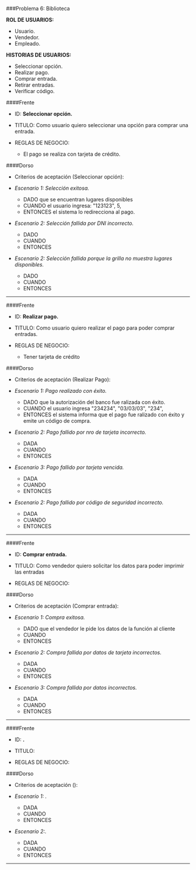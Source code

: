 ###Problema 6: Biblioteca

**ROL DE USUARIOS:**

- Usuario.
- Vendedor.
- Empleado.

**HISTORIAS DE USUARIOS:**

- Seleccionar opción.
- Realizar pago.
- Comprar entrada.
- Retirar entradas.
- Verificar código.

####Frente
- ID: **Seleccionar opción.**

- TITULO: Como usuario quiero seleccionar una opción para comprar una entrada.

- REGLAS DE NEGOCIO: 
	- El pago se realiza con tarjeta de crédito.


####Dorso
- Criterios de aceptación (Seleccionar opción):
- _Escenario 1: Selección exitosa._
	- DADO que se encuentran lugares disponibles
	- CUANDO el usuario ingresa: "123123", 5,
	- ENTONCES el sistema lo redirecciona al pago.
	
- _Escenario 2: Selección fallida por DNI incorrecto._ 
	- DADO 
	- CUANDO
	- ENTONCES
	
- _Escenario 2: Selección fallida porque la grilla no muestra lugares disponibles._ 
	- DADO 
	- CUANDO
	- ENTONCES

___


####Frente
- ID: **Realizar pago.**

- TITULO: Como usuario quiero realizar el pago para poder comprar entradas.

- REGLAS DE NEGOCIO: 
	- Tener tarjeta de crédito
	
	
####Dorso
- Criterios de aceptación (Realizar Pago):
- _Escenario 1: Pago realizado con éxito._
	- DADO que la autorización del banco fue ralizada con éxito.
	- CUANDO el usuario ingresa "234234", "03/03/03", "234",
	- ENTONCES el sistema informa que el pago fue ralizado con éxito y emite un código de compra.
	
- _Escenario 2: Pago fallido por nro de tarjeta incorrecto._ 
	- DADA 
	- CUANDO
	- ENTONCES

- _Escenario 3: Pago fallido por tarjeta vencida._ 
	- DADA 
	- CUANDO
	- ENTONCES
	
- _Escenario 2: Pago fallido por código de seguridad incorrecto._ 
	- DADA 
	- CUANDO
	- ENTONCES
___

####Frente
- ID: **Comprar entrada.**

- TITULO: Como vendedor quiero solicitar los datos para poder imprimir las entradas

- REGLAS DE NEGOCIO: 
	
####Dorso
- Criterios de aceptación (Comprar entrada):
- _Escenario 1: Compra exitosa._
	- DADO que el vendedor le pide los datos de la función al cliente
	- CUANDO
	- ENTONCES
	
- _Escenario 2: Compra fallida por datos de tarjeta incorrectos._ 
	- DADA 
	- CUANDO
	- ENTONCES
	
- _Escenario 3: Compra fallida por datos incorrectos._ 
	- DADA 
	- CUANDO
	- ENTONCES

___

####Frente
- ID: **.**

- TITULO:

- REGLAS DE NEGOCIO: 

	
####Dorso
- Criterios de aceptación ():
- _Escenario 1: ._
	- DADA 
	- CUANDO
	- ENTONCES
	
- _Escenario 2:._ 
	- DADA 
	- CUANDO
	- ENTONCES

___
